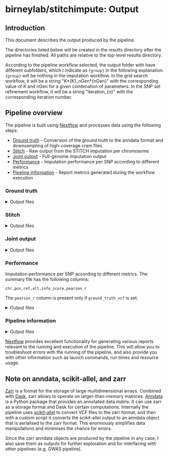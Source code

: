 # birneylab/stitchimpute: Output

<!--
# nf-core/stitchimpute: Output
-->

## Introduction

This document describes the output produced by the pipeline.

The directories listed below will be created in the results directory after the pipeline has finished. All paths are relative to the top-level results directory.

According to the pipeline workflow selected, the output folder with have different subfolders, which I indicate as `{group}` in the following explanation.
`{group}` will be nothing in the imputation workflow.
In the grid search workflow, it will be a string "K*{K}\_nGen*{nGen}" with the corresponding value of K and nGen for a given combination of parameters.
In the SNP set refinement workflow, it will be a string "iteration\_{n}" with the corresponding iteration number.

## Pipeline overview

The pipeline is built using [Nextflow](https://www.nextflow.io/) and processes data using the following steps:

- [Ground truth](#groundtruth) - Conversion of the ground truth to the anndata format and downsampling of high-coverage cram files
- [Stitch](#stitch) - Raw output from the STITCH imputation per chromosome
- [Joint output](#joint) - Full-genome imputation output
- [Performance](#performance) - Imputation performance per SNP according to different metrics
- [Pipeline information](#pipeline-information) - Report metrics generated during the workflow execution

### Ground truth

<details markdown="1">
<summary>Output files</summary>

- `ground_truth/`
  - `anndata/*.anndata.zarr`: Information from `ground_truth_vcf` in anndata zarr format for easier manipulation
  - `downsampled_reads/*.cram`: Downsampled version of the cram files used in the pipeline
  - `downsampled_reads/*.cram.crai`: Index files for the downsampled cram files

</details>

### Stitch

<details markdown="1">
<summary>Output files</summary>

- `{group}/stitch/chromosome_*`
  - `plots/`: Plots produced by STITCH
  - `RData/`: Intermediate STITCH results as R objects
  - `chromosome_*.vcf.gz`: Imputed VCF file for the chromosome
  - `chromosome_*.vcf.gz.csi`: Index file for the VCF

</details>

### Joint output

<details markdown="1">
<summary>Output files</summary>

- `{group}/joint_stitch_output`
  - `vcf/joint_stitch_output.vcf.gz`: Full genome imputed genotypes
  - `vcf/joint_stitch_output.vcf.gz.csi`: VCF index
  - `anndata/joint_stitch_output.anndata.zarr`: Full genome imputed genotypes in anndata format

</details>

### Performance

Imputation performance per SNP according to different metrics. The summary file has the following columns:

```
chr,pos,ref,alt,info_score,pearson_r
```

The `pearson_r` column is present only if `ground_truth_vcf` is set.

<details markdown="1">
<summary>Output files</summary>

- `{group}/performance_summaries`
  - `joint_stitch_output.performance.csv.gz`: CSV file containing the imputation performance results
- `imputation_quality_plots`
  - `*.pdf`: Plots produced in R with ggplot2 and cowplot showing the cumulative density of the different performance metrics, group by iteration/parameter combination in the respective workflows

</details>

### Pipeline information

<details markdown="1">
<summary>Output files</summary>

- `pipeline_info/`
  - Reports generated by Nextflow: `execution_report.html`, `execution_timeline.html`, `execution_trace.txt` and `pipeline_dag.dot`/`pipeline_dag.svg`.
  - Reports generated by the pipeline: `pipeline_report.html`, `pipeline_report.txt` and `software_versions.yml`. The `pipeline_report*` files will only be present if the `--email` / `--email_on_fail` parameter's are used when running the pipeline.
  - Reformatted samplesheet files used as input to the pipeline: `samplesheet.valid.csv`.

</details>

[Nextflow](https://www.nextflow.io/docs/latest/tracing.html) provides excellent functionality for generating various reports relevant to the running and execution of the pipeline. This will allow you to troubleshoot errors with the running of the pipeline, and also provide you with other information such as launch commands, run times and resource usage.

## Note on anndata, scikit-allel, and zarr

[Zarr](https://zarr.dev/) is a format for the storage of large multidimensional arrays.
Combined with [Dask](https://www.dask.org/), zarr allows to operate on larger-than-memory matrices.
[Anndata](https://anndata.readthedocs.io/en/latest/) is a Python package that provides an annotated data matrix. It can use zarr as a storage format and Dask for certain computations.
Internally the pipeline uses [scikit-allel](https://scikit-allel.readthedocs.io/en/stable/) to convert VCF files to the zarr format, and then with a custom script it converts the scikit-allel output to an anndata object that is serialised to the zarr format. This enormously simplifies data manipulations and minimises the chance for errors.

Since the zarr anndata objects are produced by the pipeline in any case, I also save them as outputs for further exploration and for interfacing with other pipelines (e.g. GWAS pipeline).
